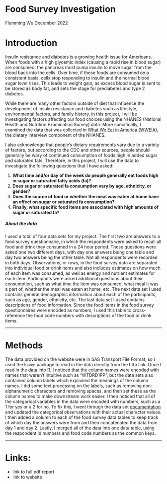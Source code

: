 Food Survey Investigation
================
Flemming Wu
December 2022

# Introduction

Insulin resistance and diabetes is a growing health issue for Americans.
When foods with a high glycemic index (causing a rapid rise in blood
sugar) are consumed, the pancreas must pump insulin to move sugar from
the blood back into the cells. Over time, if these foods are consumed on
a consistent basis, cells stop responding to insulin and the normal
blood sugar level rises. This leads to weight gain, as excess blood
sugar is sent to be stored as body fat, and sets the stage for
prediabetes and type 2 diabetes.  

While there are many other factors outside of diet that influence the
development of insulin resistance and diabetes such as lifestyle,
environmental factors, and family history, in this project, I will be
investigating factors affecting our food choices using the NHANES
(National Health and Nutrition Examination Survey) data. More
specifically, I examined the data that was collected in [What We Eat in
America
(WWEIA)](https://www.ars.usda.gov/northeast-area/beltsville-md-bhnrc/beltsville-human-nutrition-research-center/food-surveys-research-group/docs/wweia-documentation-and-data-sets/),
the dietary interview component of the NHANES.  

I also acknowledge that people’s dietary requirements vary due to a
variety of factors, but according to the CDC and other sources, people
should generally be wary of continued consumption of foods high in added
sugar and saturated fats. Therefore, in this project, I will use the
data to investigate the following questions that I have asked:  

1.  **What time and/or day of the week do people generally eat foods
    high in sugar or saturated fatty acids (fa)?**
2.  **Does sugar or saturated fa consumption vary by age, ethnicity, or
    gender?**
3.  **Does the source of food or whether the meal was eaten at home have
    an effect on sugar or saturated fa consumption?**
4.  **Finally, what specific food items are associated with high amounts
    of sugar or saturated fa?**

##### About the data

I used a total of four data sets for my project. The first two are
answers to a food survey questionnaire, in which the respondents were
asked to recall all food and drink they consumed in a 24 hour period.
These questions were asked one two different days, with day one answers
being one table and day two answers being the other table. Not all
respondents were recorded in both days. Observations, or rows, in the
food survey data are separated into individual food or drink items and
also includes estimates on how much of each item was consumed, as well
as energy and nutrient estimates for each item. Participants were asked
additional questions about their consumption, such as what time the item
was consumed, what meal it was a part of, whether the meal was eaten at
home, etc. The next data set I used contains general demographic
information about each of the participants, such as age, gender,
ethnicity, etc. The last data set I used contains descriptions of food
information. Since the food items in the food survey questionnaires were
encoded as numbers, I used this table to cross-reference the food code
numbers with descriptions of the food or drink items.

------------------------------------------------------------------------

# Methods

The data provided on the website were in SAS Transport File Format, so I
used the `haven` package to read in the data directly from the http
link. Once I read in the data into R, I noticed that the column names
were encoded with names that weren’t intuitive such as “WTDRD1PP”, but
the data sets also contained column labels which explained the meanings
of the column names. I did some text processing on the labels, such as
removing non-alphanumeric characters and removing spaces, and then set
these as the column names to make downstream work easier. I then noticed
that all of the categorical variables in the data were encoded with
numbers, such as a 1 for yes or a 2 for no. To fix this, I went through
the data set
[documentation](https://wwwn.cdc.gov/NCHS/nhanes/2017-2018/P_DR2IFF.htm)
and updated the categorical observations with their actual character
values. I then added a column to each of the food survey data tables to
keep track of which day the answers were from and then concatenated the
data from day 1 and day 2. Lastly, I merged all of the data into one
data table, using the respondent id numbers and food code numbers as the
common keys.

------------------------------------------------------------------------

# Links:

* link to full pdf report
* link to website
